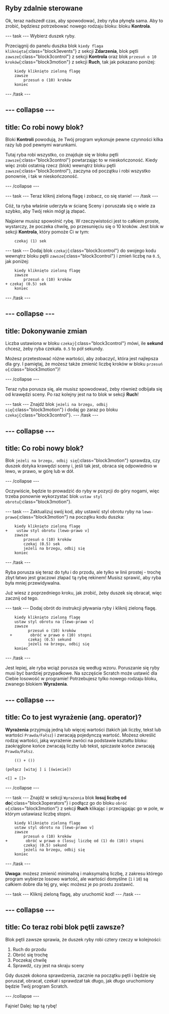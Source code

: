 ## Ryby zdalnie sterowane

Ok, teraz nadszedł czas, aby spowodować, żeby ryba płynęła sama. Aby to zrobić, będziesz potrzebować nowego rodzaju bloku: bloku **Kontrola**.

--- task --- Wybierz duszek ryby.

Przeciągnij do panelu duszka blok `kiedy flaga kliknięta`{:class="block3events"} z sekcji **Zdarzenia**, blok pętli `zawsze`{:class="block3control"} z sekcji **Kontrola** oraz blok `przesuń o 10 kroków`{:class="block3motion"} z sekcji **Ruch**, tak jak pokazano poniżej:

```blocks3
    kiedy kliknięto zieloną flagę
    zawsze
        przesuń o (10) kroków
    koniec
```

--- /task ---

--- collapse ---
---
title: Co robi nowy blok?
---

Bloki **Kontroli** powodują, że Twój program wykonuje pewne czynności kilka razy lub pod pewnymi warunkami.

Tutaj ryba robi wszystko, co znajduje się w bloku pętli `zawsze`{:class="block3control"} powtarzając to w nieskończoność. Kiedy więc zrobi ostatnią rzecz (blok) wewnątrz bloku pętli `zawsze`{:class="block3control"}, zaczyna od początku i robi wszystko ponownie, i tak w nieskończoność.

--- /collapse ---

--- task --- Teraz kliknij zieloną flagę i zobacz, co się stanie! --- /task ---

Cóż, ta ryba właśnie uderzyła w ścianę Sceny i poruszała się o wiele za szybko, aby Twój rekin mógł ją złapać.

Najpierw musisz spowolnić rybę. W rzeczywistości jest to całkiem proste, wystarczy, że poczeka chwilę, po przesunięciu się o 10 kroków. Jest blok w sekcji **Kontrola**, który pomoże Ci w tym:

```blocks3
    czekaj (1) sek
```

--- task --- Dodaj blok `czekaj`{:class="block3control"} do swojego kodu wewnątrz bloku pętli `zawsze`{:class="block3control"} i zmień liczbę na `0.5`, jak poniżej:

```blocks3
    kiedy kliknięto zieloną flagę
    zawsze
        przesuń o (10) kroków
+ czekaj (0.5) sek
    koniec
```

--- /task ---

--- collapse ---
---
title: Dokonywanie zmian
---

Liczba ustawiona w bloku `czekaj`{:class="block3control"} mówi, ile **sekund** chcesz, żeby ryba czekała. `0.5` to pół sekundy.

Możesz przetestować różne wartości, aby zobaczyć, która jest najlepsza dla gry. I pamiętaj, że możesz także zmienić liczbę kroków w bloku `przesuń o`{:class="block3motion"}!

--- /collapse ---

Teraz ryba porusza się, ale musisz spowodować, żeby również odbijała się od krawędzi sceny. Po raz kolejny jest na to blok w sekcji **Ruch**!

--- task --- Znajdź blok `jeżeli na brzegu, odbij się`{:class="block3motion"} i dodaj go zaraz po bloku `czekaj`{:class="block3control"}. --- /task ---

--- collapse ---
---
title: Co robi nowy blok?
---

Blok `jeżeli na brzegu, odbij się`{:class="block3motion"} sprawdza, czy duszek dotyka krawędzi sceny i, jeśli tak jest, obraca się odpowiednio w lewo, w prawo, w górę lub w dół.

--- /collapse ---

Oczywiście, będzie to prowadzić do ryby w pozycji do góry nogami, więc trzeba ponownie wykorzystać blok `ustaw styl obrotu`{:class="block3motion”}.

--- task --- Zaktualizuj swój kod, aby ustawić styl obrotu ryby na `lewo-prawo`{:class="block3motion"} na początku kodu duszka:

```blocks3
    kiedy kliknięto zieloną flagę
+    ustaw styl obrotu [lewo-prawo v]
    zawsze
        przesuń o (10) kroków
        czekaj (0.5) sek
        jeżeli na brzegu, odbij się
    koniec
```

--- /task ---

Ryba porusza się teraz do tyłu i do przodu, ale tylko w linii prostej - trochę zbyt łatwo jest graczowi złapać tą rybę rekinem! Musisz sprawić, aby ryba była mniej przewidywalna.

Już wiesz z poprzedniego kroku, jak zrobić, żeby duszek się obracał, więc zacznij od tego.

--- task --- Dodaj obrót do instrukcji pływania ryby i kliknij zieloną flagę.

```blocks3
    kiedy kliknięto zieloną flagę
    ustaw styl obrotu na [lewo-prawo v]
    zawsze 
          przesuń o (10) kroków
  +        obróć w prawo o (10) stopni
          czekaj (0.5) sekund
          jeżeli na brzegu, odbij się
    koniec
```

--- /task ---

Jest lepiej, ale ryba wciąż porusza się według wzoru. Poruszanie się ryby musi być bardziej przypadkowe. Na szczęście Scratch może ustawić dla Ciebie losowość w programie! Potrzebujesz tylko nowego rodzaju bloku, zwanego blokiem **Wyrażenia**.

--- collapse ---
---
title: Co to jest wyrażenie (ang. operator)?
---

**Wyrażenia** przyjmują jedną lub więcej wartości (takich jak liczby, tekst lub wartości `Prawda/Fałsz`) i zwracają pojedynczą wartość. Możesz określić rodzaj wartości, jaką wyrażenie zwróci na podstawie kształtu bloku: zaokrąglone końce zwracają liczby lub tekst, spiczaste końce zwracają `Prawda/Fałsz`.

```blocks3
    (() + ())

(połącz [witaj ] i [świecie])

<[] = []>
```

--- /collapse ---

--- task --- Znajdź w sekcji `Wyrażenia` blok **losuj liczbę od do**{:class="block3operators"} i podłącz go do bloku `obróć o`{:class="block3motion"} z sekcji **Ruch** klikając i przeciągając go w pole, w którym ustawiasz liczbę stopni.

```blocks3
    kiedy kliknięto zieloną flagę
    ustaw styl obrotu na [lewo-prawo v]
    zawsze 
        przesuń o (10) kroków
+        obróć w prawo o (losuj liczbę od (1) do (10)) stopni
        czekaj (0.5) sekund
        jeżeli na brzegu, odbij się
    koniec
```

--- /task ---

**Uwaga**: możesz zmienić minimalną i maksymalną liczbę, z zakresu którego program wybierze losowo wartość, ale wartości domyślne (`1` i `10`) są całkiem dobre dla tej gry, więc możesz je po prostu zostawić.

--- task --- Kliknij zieloną flagę, aby uruchomić kod! --- /task ---

--- collapse ---
---
title: Co teraz robi blok pętli zawsze?
---

Blok pętli zawsze sprawia, że duszek ryby robi cztery rzeczy w kolejności:

1. Ruch do przodu
2. Obróć się trochę
3. Poczekaj chwilę
4. Sprawdź, czy jest na skraju sceny

Gdy duszek dokona sprawdzenia, zacznie na początku pętli i będzie się poruszał, obracał, czekał i sprawdzał tak długo, jak długo uruchomiony będzie Twój program Scratch.

--- /collapse ---

Fajnie! Dalej: łap tą rybę!